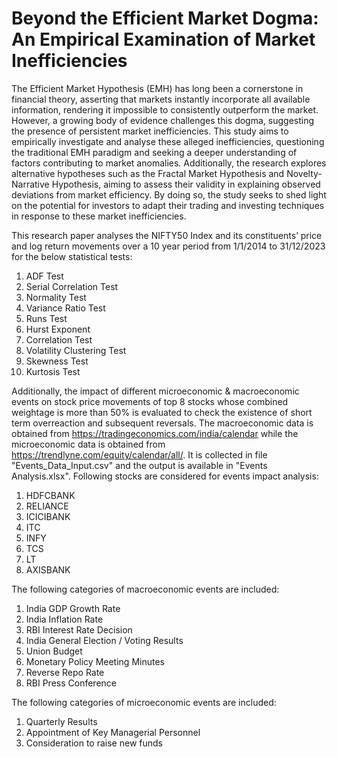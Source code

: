 # Beyond the Efficient Market Dogma: An Empirical Examination of Market Inefficiencies

The Efficient Market Hypothesis (EMH) has long been a cornerstone in financial theory, asserting that markets instantly incorporate all available information, rendering it impossible to consistently outperform the market. However, a growing body of evidence challenges this dogma, suggesting
the presence of persistent market inefficiencies. This study aims to empirically investigate and analyse these alleged inefficiencies, questioning the traditional EMH paradigm and seeking a deeper understanding of factors contributing to market anomalies.
Additionally, the research explores alternative hypotheses such as the Fractal Market Hypothesis and Novelty-Narrative Hypothesis, aiming to assess their validity in explaining observed deviations from market efficiency. By doing so, the study seeks to shed light on the potential for investors to
adapt their trading and investing techniques in response to these market inefficiencies.

This research paper analyses the NIFTY50 Index and its constituents’ price and log return movements over a 10 year period from 1/1/2014 to 31/12/2023 for the below statistical tests:

1. ADF Test
2. Serial Correlation Test
3. Normality Test
4. Variance Ratio Test
5. Runs Test
6. Hurst Exponent
7. Correlation Test
8. Volatility Clustering Test
9. Skewness Test
10. Kurtosis Test

Additionally, the impact of different microeconomic & macroeconomic events on stock price movements of top 8 stocks whose combined weightage is more than 50% is evaluated to check the existence of short term overreaction and subsequent reversals. The macroeconomic data is obtained from https://tradingeconomics.com/india/calendar while the microeconomic data is obtained from https://trendlyne.com/equity/calendar/all/. It is collected in file "Events_Data_Input.csv" and the output is available in "Events Analysis.xlsx". Following stocks are considered for events impact analysis:

1. HDFCBANK
2. RELIANCE
3. ICICIBANK
4. ITC
5. INFY
6. TCS
7. LT
8. AXISBANK

The following categories of macroeconomic events are included:
1.	India GDP Growth Rate
2.	India Inflation Rate
3.	RBI Interest Rate Decision
4.	India General Election / Voting Results
5.	Union Budget
6.	Monetary Policy Meeting Minutes
7.	Reverse Repo Rate
8.	RBI Press Conference

The following categories of microeconomic events are included:
1.	Quarterly Results
2.	Appointment of Key Managerial Personnel
3.	Consideration to raise new funds

